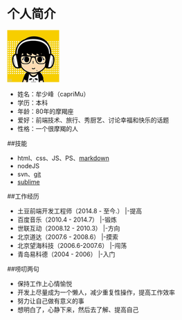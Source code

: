 # 个人简介
![头像](/img/msf.png)

* 姓名：牟少峰（capriMu）
* 学历：本科
* 年龄：80年的摩羯座
* 爱好：前端技术、旅行、秀厨艺、讨论幸福和快乐的话题
* 性格：一个很摩羯的人

##技能
* html、css、JS、PS、[markdown](http://git.intra.tudou.com/static/wiki/wikis/markdown-syntax)
* nodeJS
* svn、[git](/dev/git.md)
* [sublime](/dev/sublime.md)

  
##工作经历
* 土豆前端开发工程师（2014.8 - 至今.） 	|-提高 
* 百度音乐（2010.4 - 2014.7）      	|-锻炼
* 世联互动（2008.12 - 2010.3）     	|-方向
* 北京道达（2007.6 - 2008.6）      	|-摸索
* 北京望海科技（2006.6-2007.6）     	|-闯荡
* 青岛易科德（2004 - 2006）         	|-入门


##唠叨两句
* 保持工作上心情愉悦
* 开发上尽量成为一个懒人，减少重复性操作，提高工作效率
* 努力让自己做有意义的事
* 想明白了，心静下来，然后去了解、提高自己